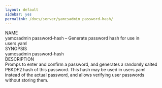 ```yaml
---
layout: default
sidebar: yes
permalink: /docs/server/yamcsadmin_password-hash/
---
```


<div class="man-title">NAME</div>
<div class="man-section">
    yamcsadmin password-hash &ndash; Generate password hash for use in users.yaml
</div>

<div class="man-title">SYNOPSIS</div>
<div class="man-synopsis">
    yamcsadmin password-hash
</div>

<div class="man-title">DESCRIPTION</div>
<div class="man-section">
    Promps to enter and confirm a password, and generates a randomly salted PBKDF2 hash of this password. This hash may be used in users.yaml instead of the actual password, and allows verifying user passwords without storing them.
</div>
